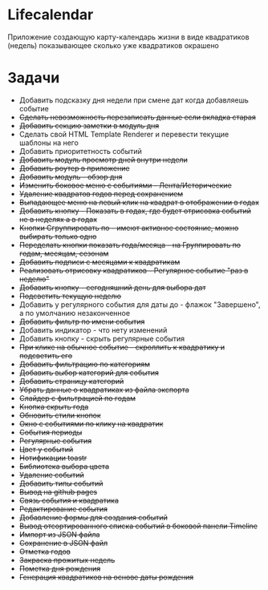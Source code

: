 # Lifecalendar

Приложение создающую карту-календарь жизни в виде квадратиков (недель)
показывающее сколько уже квадратиков окрашено


# Задачи


- Добавить подсказку дня недели при смене дат когда добавляешь событие
- ~~Сделать невозможность перезаписать данные если вкладка старая~~
- ~~Добавить секцию заметки в модуль дня~~
- Сделать свой HTML Template Renderer и перевести текущие шаблоны на него
- Добавить приоритетность событий
- ~~Добавить модуль просмотр дней внутри недели~~
- ~~Добавить роутер в приложение~~
- ~~Добавить модуль - обзор дня~~
- ~~Изменить боковое меню с событиями - Лента/Исторические~~
- ~~Удаление квадратов годов перед сохранением~~
- ~~Выпадающее меню на левый клик на квадрат в отображении в годах~~
- ~~Добавить кнопку - Показать в годах, где будет отрисовка событий не в неделях а в годах~~
- ~~Кнопки Сгруппировать по - имеют активное состояние, можно выбирать только одно~~
- ~~Переделать кнопки показать года/месяца - на Группировать по годам, месяцам, сезонам~~
- ~~Добавить подписи с месяцами к квадратикам~~
- ~~Реализовать отрисовку квадратиков - Регулярное событие "раз в неделю"~~
- ~~Добавить кнопку - сегодняшний день для выбора дат~~
- ~~Подсветить текущую неделю~~
- Добавить у регулярного события для даты до - флажок "Завершено", а по умолчанию незаконченное
- ~~Добавить фильтр по имени события~~
- Добавить индикатор - что нету изменений
- Добавить кнопку - скрыть регулярные события
- ~~При клике на обычное событие - скроллить к квадратику и подсветить его~~
- ~~Добавить фильтрацию по категориям~~
- ~~Добавить выбор категорий для события~~
- ~~Добавить страницу категорий~~
- ~~Убрать данные о квадратиках из файла экспорта~~
- ~~Слайдер с фильтрацией по годам~~
- ~~Кнопка скрыть года~~
- ~~Обновить стили кнопок~~
- ~~Окно с событиями по клику на квадратик~~
- ~~События периоды~~
- ~~Регулярные события~~
- ~~Цвет у событий~~
- ~~Нотификации toastr~~
- ~~Библиотека выбора цвета~~
- ~~Удаление событий~~
- ~~Добавить типы событий~~
- ~~Вывод на github pages~~
- ~~Связь события и квадратика~~
- ~~Редактирование события~~
- ~~Добавление формы для создания событий~~
- ~~Вывод отсортированного списка событий в боковой панели Timeline~~
- ~~Импорт из JSON файла~~
- ~~Сохранение в JSON файл~~
- ~~Отметка годов~~
- ~~Закраска прожитых недель~~
- ~~Пометка дня рождения~~
- ~~Генерация квадратиков на основе даты рождения~~
